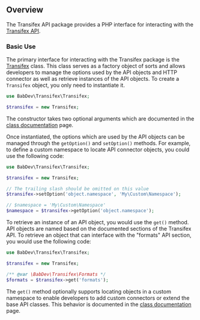## Overview

The Transifex API package provides a PHP interface for interacting with the [Transifex API](http://docs.transifex.com/api/).

### Basic Use

The primary interface for interacting with the Transifex package is the [Transifex](classes/Transifex.md) class.  This class serves as
a factory object of sorts and allows developers to manage the options used by the API objects and HTTP connector as well as retrieve
instances of the API objects.  To create a `Transifex` object, you only need to instantiate it.

```php
use BabDev\Transifex\Transifex;

$transifex = new Transifex;
```

The constructor takes two optional arguments which are documented in the [class documentation](classes/Transifex.md) page.

Once instantiated, the options which are used by the API objects can be managed through the `getOption()` and `setOption()` methods.  For example, to
define a custom namespace to locate API connector objects, you could use the following code:

```php
use BabDev\Transifex\Transifex;

$transifex = new Transifex;

// The trailing slash should be omitted on this value
$transifex->setOption('object.namespace', 'My\Custom\Namespace');

// $namespace = 'My\Custom\Namespace'
$namespace = $transifex->getOption('object.namespace');
```

To retrieve an instance of an API object, you would use the `get()` method.  API objects are named based on the documented sections of the
Transifex API.  To retrieve an object that can interface with the "formats" API section, you would use the following code:

```php
use BabDev\Transifex\Transifex;

$transifex = new Transifex;

/** @var \BabDev\Transifex\Formats */
$formats = $transifex->get('formats');
```

The `get()` method optionally supports locating objects in a custom namespace to enable developers to add custom connectors or extend the base
API classes.  This behavior is documented in the [class documentation](classes/Transifex.md) page.
